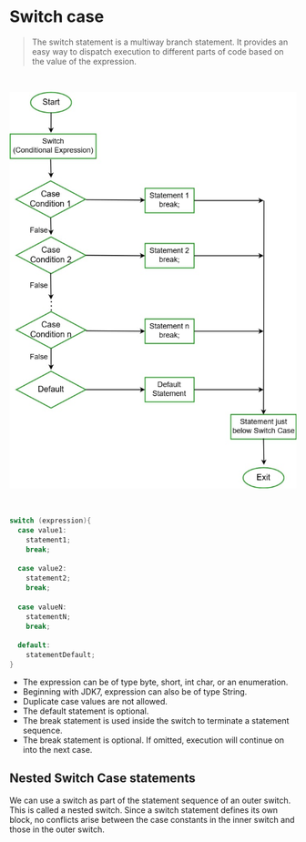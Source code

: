 # Switch case

> The switch statement is a multiway branch statement. It provides an easy way to dispatch execution to different parts of code based on the value of the expression. 

<br>

<center>

![Flow Diagram of Switch-Case Statement ](/gif_img/switch-statement-flowchart-in-java.jpg)

</center>

<br>

```java
switch (expression){
  case value1:
    statement1;
    break;

  case value2:
    statement2;
    break;

  case valueN:
    statementN;
    break;

  default:
    statementDefault;
}
```

- The expression can be of type byte, short, int char, or an enumeration. 
- Beginning with JDK7, expression can also be of type String.
- Duplicate case values are not allowed.
- The default statement is optional.
- The break statement is used inside the switch to terminate a statement sequence.
- The break statement is optional. If omitted, execution will continue on into the next case.
  

##  Nested Switch Case statements

We can use a switch as part of the statement sequence of an outer switch. This is called a nested switch. Since a switch statement defines its own block, no conflicts arise between the case constants in the inner switch and those in the outer switch. 